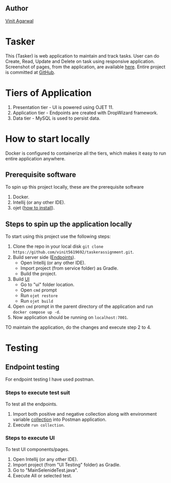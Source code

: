 
## Author
[Vinit Agarwal](https://github.com/vinit5619692)

# Tasker

This (Tasker) is web application to maintain and track tasks.
User can do Create, Read, Update and Delete on task using responsive application.
Screenshot of pages, from the application, are available [here](https://github.com/vinit5619692/taskerassignment/tree/main/screenshot).
Entire project is committed at [GitHub](https://github.com/vinit5619692/taskerassignment).


# Tiers of Application

1. Presentation tier - UI is powered using OJET 11.
2. Application tier - Endpoints are created with DropWizard framework.
3. Data tier - MySQL is used to persist data.


# How to start locally

Docker is configured to containerize all the tiers, which makes it easy to run entire application anywhere.

## Prerequisite software
To spin up this project locally, these are the prerequisite software
1. Docker.
2. Intellij (or any other IDE).
3. ojet ([how to install](https://docs.oracle.com/en/learn/jet-install-cli/index.html#task-3-verify-the-oracle-jet-command-line-interface)).

## Steps to spin up the application locally
To start using this project use the following steps:
1. Clone the repo in your local disk `git clone https://github.com/vinit5619692/taskerassignment.git`.
2. Build server side ([Endpoints](https://github.com/vinit5619692/taskerassignment/tree/main/service)).
    - Open Intellij (or any other IDE).
    - Import project (from service folder) as Gradle.
    - Build the project.
3. Build [UI](https://github.com/vinit5619692/taskerassignment/tree/main/ui)
    - Go to "ui" folder location.
    - Open `cmd` prompt
    - Run `ojet restore`
    - Run `ojet build`
4. Open `cmd` prompt in the parent directory of the application and run `docker compose up -d`.
5. Now application should be running on `localhost:7001`.

TO maintain the application, do the changes and execute step 2 to 4. 

# Testing 

## Endpoint testing
For endpoint testing I have used postman.
### Steps to execute test suit
To test all the endpoints.
1. Import both positive and negative collection along with environment variable [collection](https://github.com/vinit5619692/taskerassignment/tree/main/postman%20collection) into Postman application.
3. Execute `run collection`.

### Steps to execute UI 
To test UI components/pages.
1. Open Intellij (or any other IDE).
2. Import project (from "UI Testing" folder) as Gradle.
3. Go to "MainSelenideTest.java".
4. Execute All or selected test.

